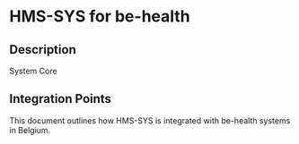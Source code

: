 # HMS-SYS for be-health

## Description

System Core

## Integration Points

This document outlines how HMS-SYS is integrated with be-health systems in Belgium.
